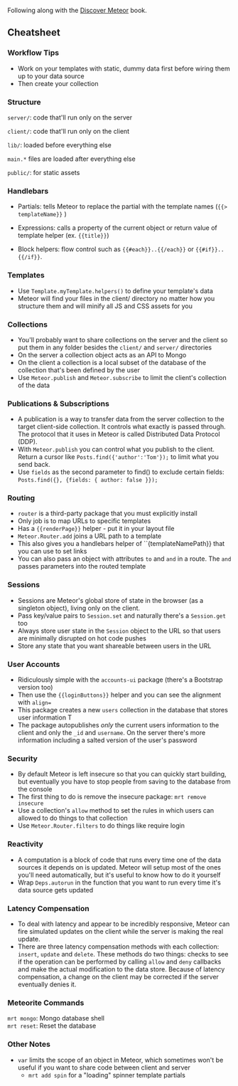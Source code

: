 Following along with the [Discover Meteor](http://www.discovermeteor.com) book.

## Cheatsheet

### Workflow Tips

* Work on your templates with static, dummy data first before wiring them up to your data source
* Then create your collection

### Structure

`server/`: code that'll run only on the server  

`client/`: code that'll run only on the client  

`lib/`: loaded before everything else

`main.*` files are loaded after everything else

`public/`: for static assets

### Handlebars

* Partials: tells Meteor to replace the partial with the template names (`{{> templateName}}`
)

* Expressions: calls a property of the current object or return value of template helper (ex. `{{title}}`)

* Block helpers: flow control such as `{{#each}}..{{/each}}` or `{{#if}}..{{/if}}`.

### Templates

* Use `Template.myTemplate.helpers()` to define your template's data
* Meteor will find your files in the client/ directory no matter how you structure them and will minify all JS and CSS
  assets for you

### Collections
* You'll probably want to share collections on the server and the client so put them in any folder besides the `client/`
  and `server/` directories  
* On the server a collection object acts as an API to Mongo
* On the client a collection is a local subset of the database of the collection that's been defined by the user
* Use `Meteor.publish` and `Meteor.subscribe` to limit the client's collection of the data

### Publications & Subscriptions
* A publication is a way to transfer data from the server collection to the target client-side collection. It controls what exactly is passed through. The protocol that it uses in Meteor is called Distributed Data Protocol (DDP).
* With `Meteor.publish` you can control what you publish to the client. Return a cursor like `Posts.find({'author':'Tom'});` to limit what you send back.
* Use `fields` as the second parameter to find() to exclude certain fields: `Posts.find({}, {fields: { author: false }});`

### Routing
* `router` is a third-party package that you must explicitly install
* Only job is to map URLs to specific templates
* Has a `{{renderPage}}` helper - put it in your layout file
* `Meteor.Router.add` joins a URL path to a template
* This also gives you a handlebars helper of ``{templateNamePath}} that you can use to set links 
* You can also pass an object with attributes `to` and `and` in a route. The `and` passes parameters into the routed template

### Sessions
* Sessions are Meteor's global store of state in the browser (as a singleton object), living only on the client.
* Pass key/value pairs to `Session.set` and naturally there's a `Session.get` too
* Always store user state in the `Session` object to the URL so that users are minimally disrupted on hot code pushes
* Store any state that you want shareable between users in the URL

### User Accounts
* Ridiculously simple with the `accounts-ui` package (there's a Bootstrap version too)
* Then use the `{{loginButtons}}` helper and you can see the alignment with `align=`
* This package creates a new `users` collection in the database that stores user information T
* The package autopublishes _only_ the current users information to the client and only the `_id` and `username`. On the server there's more information including a salted version of the user's password

### Security
* By default Meteor is left insecure so that you can quickly start building, but eventually you have to stop people from saving to the database from the console
* The first thing to do is remove the insecure package: `mrt remove insecure`
* Use a collection's `allow` method to set the rules in which users can allowed to do things to that collection
* Use `Meteor.Router.filters` to do things like require login

### Reactivity
* A computation is a block of code that runs every time one of the data sources it depends on is updated. Meteor will setup most of the ones you'll need automatically, but it's useful to know how to do it yourself
* Wrap `Deps.autorun` in the function that you want to run every time it's data source gets updated

### Latency Compensation
* To deal with latency and appear to be incredibly responsive, Meteor can fire simulated updates on the client while the server is making the real update.
* There are three latency compensation methods with each collection: `insert`, `update` and `delete`. These methods do two things: checks to see if the operation can be performed by calling `allow` and `deny` callbacks and make the actual modification to the data store. Because of latency compensation, a change on the client may be corrected if the server eventually denies it.

### Meteorite Commands
`mrt mongo`: Mongo database shell  
`mrt reset`: Reset the database

### Other Notes
* `var` limits the scope of an object in Meteor, which sometimes won't be useful if you want to share code between
  client and server
  * `mrt add spin` for a "loading" spinner template partials
